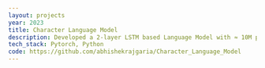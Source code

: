 ```yaml
---
layout: projects
year: 2023
title: Character Language Model
description: Developed a 2-layer LSTM based Language Model with ≈ 10M params, learned character level embedding from scratch. Applied Teacher Forcing during training, evaluation metric (Perplexity), Generated text without teacher forcing
tech_stack: Pytorch, Python
code: https://github.com/abhishekrajgaria/Character_Language_Model
---
```

